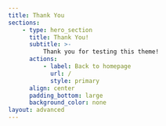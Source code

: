 ```yaml
---
title: Thank You
sections:
    - type: hero_section
      title: Thank You!
      subtitle: >-
          Thank you for testing this theme!
      actions:
          - label: Back to homepage
            url: /
            style: primary
      align: center
      padding_bottom: large
      background_color: none
layout: advanced
---
```

